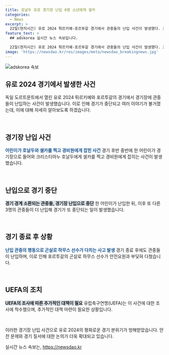 ```yaml
---
title: 호날두 유로 경기장 난입 6명 소년에게 셀카
categories:
  - News
excerpt: >
  22일(현지시간) 유로 2024 튀르키예-포르투갈 경기에서 관중들의 난입 사건이 발생했다. 크리스티아누 호날두에게 셀카를 찍으려는 소년을 포함해 총 6명의 관중이 경기장에 침입했으며, 안전요원들의 제압으로 사태는 진정되었다. 유럽축구연맹(UEFA)는 사건을 조사 중이며, 호날두는 이날 경기에서 역대 유로 대회 최다 도움(8개) 공동 1위에 올랐다. 포르투갈은 조 2위 확보로 16강 진출을 확정졌다. 이에 대한 감독과 선수들의 의견은 엇갈리고 있다.
feature_text: >
  ## adskorea 실시간 뉴스 속보입니다.

  22일(현지시간) 유로 2024 튀르키예-포르투갈 경기에서 관중들의 난입 사건이 발생했다. 크리스티아누 호날두에게 셀카를 찍으려는 소년을 포함해 총 6명의 관중이 경기장에 침입했으며, 안전요원들의 제압으로 사태는 진정되었다. 유럽축구연맹(UEFA)는 사건을 조사 중이며, 호날두는 이날 경기에서 역대 유로 대회 최다 도움(8개) 공동 1위에 올랐다. 포르투갈은 조 2위 확보로 16강 진출을 확정졌다. 이에 대한 감독과 선수들의 의견은 엇갈리고 있다.
image: 'https://newsdao.kr/res/images/meta/newsdao_breakingnews.jpg'
---
```


<p><img src="https://newsdao.kr/res/images/meta/newsdao_breakingnews.jpg" alt="adskorea 속보" /></p>

<h2 data-ke-size="size26">유로 2024 경기에서 발생한 사건</h2>

<p>독일 도르트문트에서 열린 유로 2024 튀르키예와 포르투갈의 경기에서 경기장에 관중들이 난입하는 사건이 발생했습니다. 이로 인해 경기가 중단되고 여러 이야기가 불거졌는데, 이에 대해 자세히 알아보도록 하겠습니다.</p>

<p data-ke-size="size16">&nbsp;</p>

<h2 data-ke-size="size26">경기장 난입 사건</h2>

<p><strong><span style="color: #1a5490;">어린이가 호날두와 셀카를 찍고 경비원에게 잡힌 사건</span></strong>
경기 후반 중반에 한 어린이가 경기장으로 들어와 크리스티아누 호날두에게 셀카를 찍고 경비원에게 잡히는 사건이 발생했습니다.</p>

<p data-ke-size="size16">&nbsp;</p>

<h2 data-ke-size="size26">난입으로 경기 중단</h2>

<p><strong><span style="background-color: #21538527;">경기 경계 소환되는 관중들, 경기장 난입으로 중단</span></strong>
한 어린이가 난입한 뒤, 이후 또 다른 3명의 관중들이 더 난입해 경기가 또 중단되는 일이 발생했습니다.</p>

<p data-ke-size="size16">&nbsp;</p>

<h2 data-ke-size="size26">경기 종료 후 상황</h2>

<p><strong><span style="color: #1a5490;">난입 관중의 행동으로 곤살로 하무스 선수가 다치는 사고 발생</span></strong>
경기 종료 후에도 관중들이 난입하며, 이로 인해 포르투갈의 곤살로 하무스 선수가 안전요원과 부딪혀 다쳤습니다.</p>

<p data-ke-size="size16">&nbsp;</p>

<h2 data-ke-size="size26">UEFA의 조치</h2>

<p><strong><span style="background-color: #21538527;">UEFA의 조사에 따른 추가적인 대책이 필요</span></strong>
유럽축구연맹(UEFA)는 이 사건에 대한 조사에 착수했으며, 추가적인 대책 마련이 필요한 상황입니다.</p>

<p data-ke-size="size16">&nbsp;</p>

<p>이러한 경기장 난입 사건으로 유로 2024의 평화로운 경기 분위기가 방해받았습니다. 안전 문제와 경기 질서에 대한 논의가 더욱 확대되고 있습니다.</p>
실시간 뉴스 속보는, <a href="https://newsdao.kr" rel="dofollow">https://newsdao.kr</a>


